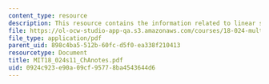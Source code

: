 ```yaml
---
content_type: resource
description: This resource contains the information related to linear spaces.
file: https://ol-ocw-studio-app-qa.s3.amazonaws.com/courses/18-024-multivariable-calculus-with-theory-spring-2011/0924c923e90a09cf95778ba4543644d6_MIT18_024s11_ChAnotes.pdf
file_type: application/pdf
parent_uid: 898c4ba5-512b-60fc-d5f0-ea338f210413
resourcetype: Document
title: MIT18_024s11_ChAnotes.pdf
uid: 0924c923-e90a-09cf-9577-8ba4543644d6
---
```

